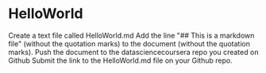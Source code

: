 HelloWorld
==========

Create a text file called HelloWorld.md Add the line "## This is a markdown file" (without the quotation marks) to the document (without the quotation marks).
Push the document to the datasciencecoursera repo you created on Github Submit the link to the HelloWorld.md file on your Github repo.
